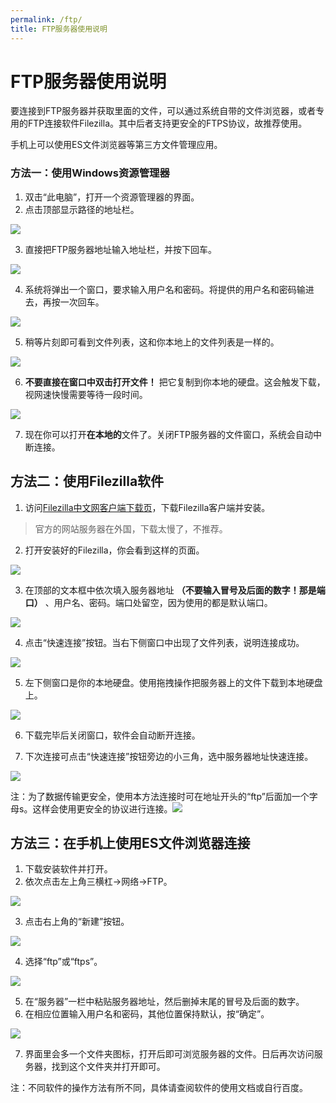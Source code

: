 ```yaml
---
permalink: /ftp/
title: FTP服务器使用说明
---
```

# FTP服务器使用说明

要连接到FTP服务器并获取里面的文件，可以通过系统自带的文件浏览器，或者专用的FTP连接软件Filezilla。其中后者支持更安全的FTPS协议，故推荐使用。

手机上可以使用ES文件浏览器等第三方文件管理应用。

### 方法一：使用Windows资源管理器

1. 双击“此电脑”，打开一个资源管理器的界面。
2. 点击顶部显示路径的地址栏。

![](https://jerryhan3.github.io/img/ftp/inst1.png)

3. 直接把FTP服务器地址输入地址栏，并按下回车。

![](https://jerryhan3.github.io/img/ftp/inst2.png)

4. 系统将弹出一个窗口，要求输入用户名和密码。将提供的用户名和密码输进去，再按一次回车。

![](https://jerryhan3.github.io/img/ftp/inst3.png)

5. 稍等片刻即可看到文件列表，这和你本地上的文件列表是一样的。

![](https://jerryhan3.github.io/img/ftp/inst4.png)

6. **不要直接在窗口中双击打开文件！** 把它复制到你本地的硬盘。这会触发下载，视网速快慢需要等待一段时间。

![](https://jerryhan3.github.io/img/ftp/inst5.png)

7. 现在你可以打开**在本地的**文件了。关闭FTP服务器的文件窗口，系统会自动中断连接。

## 方法二：使用Filezilla软件

1. 访问[Filezilla中文网客户端下载页](https://www.filezilla.cn/download/client)，下载Filezilla客户端并安装。

> 官方的网站服务器在外国，下载太慢了，不推荐。

2. 打开安装好的Filezilla，你会看到这样的页面。

![](https://jerryhan3.github.io/img/ftp/inst6.png)

3. 在顶部的文本框中依次填入服务器地址 **（不要输入冒号及后面的数字！那是端口）** 、用户名、密码。端口处留空，因为使用的都是默认端口。

![](https://jerryhan3.github.io/img/ftp/inst7.png)

4. 点击“快速连接”按钮。当右下侧窗口中出现了文件列表，说明连接成功。

![](https://jerryhan3.github.io/img/ftp/inst8.png)

5. 左下侧窗口是你的本地硬盘。使用拖拽操作把服务器上的文件下载到本地硬盘上。

![](https://jerryhan3.github.io/img/ftp/inst9.png)

6. 下载完毕后关闭窗口，软件会自动断开连接。

7. 下次连接可点击“快速连接”按钮旁边的小三角，选中服务器地址快速连接。

![](https://jerryhan3.github.io/img/ftp/inst10.png)

注：为了数据传输更安全，使用本方法连接时可在地址开头的“ftp”后面加一个字母s。这样会使用更安全的协议进行连接。![](https://jerryhan3.github.io/img/ftp/inst11.png)


## 方法三：在手机上使用ES文件浏览器连接

1. 下载安装软件并打开。
2. 依次点击左上角三横杠→网络→FTP。

![](https://jerryhan3.github.io/img/ftp/inst12.png)

3. 点击右上角的“新建”按钮。

![](https://jerryhan3.github.io/img/ftp/inst13.png)

4. 选择“ftp”或“ftps”。

![](https://jerryhan3.github.io/img/ftp/inst14.png)

5. 在“服务器”一栏中粘贴服务器地址，然后删掉末尾的冒号及后面的数字。
6. 在相应位置输入用户名和密码，其他位置保持默认，按“确定”。

![](https://jerryhan3.github.io/img/ftp/inst15.png)

7. 界面里会多一个文件夹图标，打开后即可浏览服务器的文件。日后再次访问服务器，找到这个文件夹并打开即可。

注：不同软件的操作方法有所不同，具体请查阅软件的使用文档或自行百度。